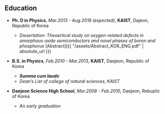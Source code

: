 ## Education
- **Ph. D in Physics**, *Mar.2013 - Aug.2018 (expected)*, **KAIST**, Dajeon, Republic of Korea  
  - *Dissertation: Theoertical study on oxygen-related defects in amorphous oxide semiconductors and novel phases of boron and phosphorus* [Abstract]({{ "/assets/Abstract_KOR_ENG.pdf" | absolute_url }})  

- **B.S. in Physics**, *Feb.2010 - Mar.2013*, **KAIST**, Daejeon, Republic of Korea  
  - ***Summa cum laude*** 
  - *Dean’s List of college of natural sciences, KAIST*  

- **Daejeon Science High School**, *Mar.2008 - Feb.2010*, Daejeon, Rebuplic of Korea
  - *An early graduation*
